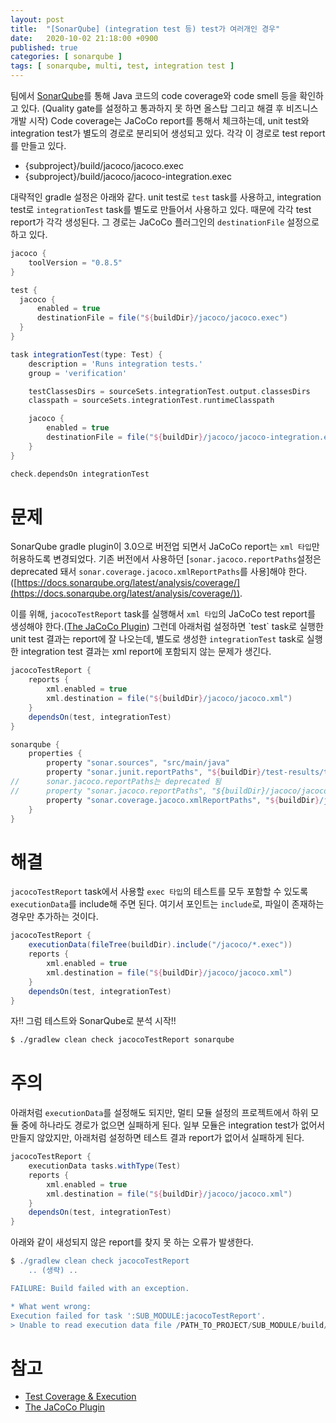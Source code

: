 ```yaml
---
layout: post
title:  "[SonarQube] (integration test 등) test가 여러개인 경우"
date:   2020-10-02 21:18:00 +0900
published: true
categories: [ sonarqube ]
tags: [ sonarqube, multi, test, integration test ]
---
```


팀에서 [SonarQube](https://www.sonarqube.org/)를 통해 Java 코드의 code coverage와 code smell 등을 확인하고 있다. (Quality gate를 설정하고 통과하지 못 하면 올스탑 그리고 해결 후 비즈니스 개발 시작) Code coverage는 JaCoCo report를 통해서 체크하는데, unit test와 integration test가 별도의 경로로 분리되어 생성되고 있다. 각각 이 경로로 test report를 만들고 있다.

- {subproject}/build/jacoco/jacoco.exec
- {subproject}/build/jacoco/jacoco-integration.exec

대략적인 gradle 설정은 아래와 같다. unit test로 `test` task를 사용하고, integration test로 `integrationTest` task를 별도로 만들어서 사용하고 있다. 때문에 각각 test report가 각각 생성된다. 그 경로는 JaCoCo 플러그인의 `destinationFile` 설정으로 하고 있다.

```groovy
jacoco {
    toolVersion = "0.8.5"
}

test {
  jacoco {
      enabled = true
      destinationFile = file("${buildDir}/jacoco/jacoco.exec")
  }
}

task integrationTest(type: Test) {
    description = 'Runs integration tests.'
    group = 'verification'

    testClassesDirs = sourceSets.integrationTest.output.classesDirs
    classpath = sourceSets.integrationTest.runtimeClasspath

    jacoco {
        enabled = true
        destinationFile = file("${buildDir}/jacoco/jacoco-integration.exec")
    }
}

check.dependsOn integrationTest
```


# 문제

SonarQube gradle plugin이 3.0으로 버전업 되면서 JaCoCo report는 `xml 타입`만 허용하도록 변경되었다. 기존 버전에서 사용하던 [`sonar.jacoco.reportPaths`설정은 deprecated 돼서 `sonar.coverage.jacoco.xmlReportPaths`를 사용]해야 한다.([https://docs.sonarqube.org/latest/analysis/coverage/](https://docs.sonarqube.org/latest/analysis/coverage/)).

이를 위해, `jacocoTestReport` task를 실행해서 `xml 타입`의 JaCoCo test report를 생성해야 한다.([The JaCoCo Plugin]([https://docs.gradle.org/current/userguide/jacoco_plugin.html](https://docs.gradle.org/current/userguide/jacoco_plugin.html))) 그런데 아래처럼 설정하면 `test` task로 실행한 unit test 결과는 report에 잘 나오는데, 별도로 생성한 `integrationTest` task로 실행한 integration test 결과는 xml report에 포함되지 않는 문제가 생긴다.

```groovy
jacocoTestReport {
    reports {
        xml.enabled = true
        xml.destination = file("${buildDir}/jacoco/jacoco.xml")
    }
    dependsOn(test, integrationTest)
}

sonarqube {
    properties {
        property "sonar.sources", "src/main/java"
        property "sonar.junit.reportPaths", "${buildDir}/test-results/test,${buildDir}/test-results/integrationTest"
//      sonar.jacoco.reportPaths는 deprecated 됨
//      property "sonar.jacoco.reportPaths", "${buildDir}/jacoco/jacoco.exec,${buildDir}/jacoco/jacoco-integration.exec"
        property "sonar.coverage.jacoco.xmlReportPaths", "${buildDir}/jacoco/jacoco.xml"
    }
}
```


# 해결

`jacocoTestReport` task에서 사용할 `exec 타입`의 테스트를 모두 포함할 수 있도록 `executionData`를 include해 주면 된다. 여기서 포인트는 `include`로, 파일이 존재하는 경우만 추가하는 것이다.

```groovy
jacocoTestReport {
    executionData(fileTree(buildDir).include("/jacoco/*.exec"))
    reports {
        xml.enabled = true
        xml.destination = file("${buildDir}/jacoco/jacoco.xml")
    }
    dependsOn(test, integrationTest)
}
```

자!! 그럼 테스트와 SonarQube로 분석 시작!!

```bash
$ ./gradlew clean check jacocoTestReport sonarqube
```


# 주의

아래처럼 `executionData`를 설정해도 되지만, 멀티 모듈 설정의 프로젝트에서 하위 모듈 중에 하나라도 경로가 없으면 실패하게 된다. 일부 모듈은 integration test가 없어서 만들지 않았지만, 아래처럼 설정하면 테스트 결과 report가 없어서 실패하게 된다.

```groovy
jacocoTestReport {
    executionData tasks.withType(Test)
    reports {
        xml.enabled = true
        xml.destination = file("${buildDir}/jacoco/jacoco.xml")
    }
    dependsOn(test, integrationTest)
}
```

아래와 같이 새성되지 않은 report를 찾지 못 하는 오류가 발생한다.

```groovy
$ ./gradlew clean check jacocoTestReport
    .. (생략) ..

FAILURE: Build failed with an exception.

* What went wrong:
Execution failed for task ':SUB_MODULE:jacocoTestReport'.
> Unable to read execution data file /PATH_TO_PROJECT/SUB_MODULE/build/jacoco/jacoco-integration.exec
```


# 참고

- [Test Coverage & Execution]([https://docs.sonarqube.org/latest/analysis/coverage/](https://docs.sonarqube.org/latest/analysis/coverage/))
- [The JaCoCo Plugin]([https://docs.gradle.org/current/userguide/jacoco_plugin.html](https://docs.gradle.org/current/userguide/jacoco_plugin.html))
